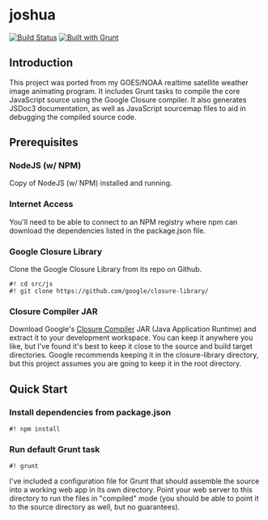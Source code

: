 # joshua

[![Build Status](https://travis-ci.org/quantumtom/joshua.svg?branch=master)](https://travis-ci.org/quantumtom/joshua)
[![Built with Grunt](https://cdn.gruntjs.com/builtwith.png)](http://gruntjs.com/)

## Introduction

This project was ported from my GOES/NOAA realtime satellite weather image animating program. It includes Grunt tasks to compile the core JavaScript source using the Google Closure compiler. It also generates JSDoc3 documentation, as well as JavaScript sourcemap files to aid in debugging the compiled source code.

## Prerequisites

### NodeJS (w/ NPM)
Copy of NodeJS (w/ NPM) installed and running.

### Internet Access
You'll need to be able to connect to an NPM registry where npm can download the dependencies listed in the package.json file.

### Google Closure Library
Clone the Google Closure Library from its repo on Github.

```
#! cd src/js
#! git clone https://github.com/google/closure-library/
```

### Closure Compiler JAR
Download Google's [Closure Compiler](https://dl.google.com/closure-compiler/compiler-latest.zip) JAR (Java Application Runtime) and extract it to your development workspace. You can keep it anywhere you like, but I've found it's best to keep it close to the source and build target directories. Google recommends keeping it in the closure-library directory, but this project assumes you are going to keep it in the root directory.

## Quick Start

### Install dependencies from package.json

```
#! npm install
```

### Run default Grunt task

```
#! grunt
```

I've included a configuration file for Grunt that should assemble the source into a working web app in its own directory. Point your web server to this directory to run the files in "compiled" mode (you should be able to point it to the source directory as well, but no guarantees).
